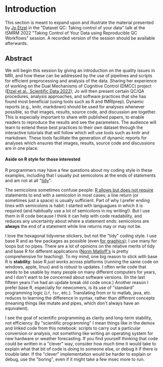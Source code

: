 # Introduction
This section is meant to expand upon and illustrate the material presented by [Jo Etzel](https://sites.wustl.edu/ccplab/people/jo-etzel/) in the "Dataset QC: Taking control of your data" talk at the ISMRM 2022 "Taking Control of Your Data using Reproducible QC Workflows" session. A recorded version of the session should be available afterwards.

## Abstract
We will begin this session by giving an introduction on the quality issues in MRI, and how these can be addressed by the use of pipelines and scripts for efficient preprocessing and analysis of the data. Sharing her experience of working on the Dual Mechanisms of Cognitive Control (DMCC) project ([Etzel et al., Scientific Data 2022](https://doi.org/10.1038/s41597-022-01226-4)), Jo will then present certain QC/QA procedures, analysis approaches, and software practices that she has found most beneficial (using tools such as R and fMRIprep). Dynamic reports (e.g., knitr, markdown) should be used for analyses whenever possible, so that images, results, source code, and discussion are together. This is especially important to share with published papers, to enable readers to reproduce the results and see the parameters. The audience will learn to extend these best practices to their own dataset through the interactive tutorials that will follow which will use tools such as knitr and markdown. These tools facilitate the generation of dynamic reports for analyses which ensures that images, results, source code and discussions are in one place.

#### Aside on R style for those interested
R programmers may have a few questions about my coding style in these examples, including that I usually put semicolons at the ends of statements and am not at all "[tidy](https://www.tidyverse.org/)".

The semicolons sometimes confuse people: [R allows but does not require](https://cran.r-project.org/doc/manuals/r-devel/R-lang.html#Control-structures) statements to end with a semicolon in most cases; a line return (or sometimes just a space) is usually sufficient. Part of why I prefer ending lines with semicolons is habit: I started with languagues in which it is required (and habitually use a lot of semicolons in my writing!). But I use them in R code because I think it can help with code readability, and reduces any uncertainty about where a statement ends: semicolons are **always** the end of a statement while line returns may or may not be. 

I love the hexagonal tidyverse stickers, but not the "tidy" coding style. I use base R and as few packages as possible (even [for graphics](https://mvpa.blogspot.com/2020/03/introductory-knitr-tutorial.html)); I use many for loops but no pipes. There are a lot of opinions on the relative merits of tidy and base R for different applications ([Norm Matloff's](https://github.com/matloff/TidyverseSkeptic) is pretty comprehensive for teaching). To my mind, one big reason to stick with base R is **stability**: base R *just works* across platforms (running the same code on windows, apple, linux) and is robust to updates. I often write code that needs to be usable by many people on many different computers for years, and I don't want to be concerned about software versions. (In the last fifteen years I've had an update break old code once.) Another reason I prefer base R, especially for newcomers, is its use of "standard" programming logic (`if`, `for`, etc.). Translating from or to matlab, java, etc. reduces to learning the difference in syntax, rather than different concepts (meaning things like mutate and pipes, which don't always have an equivalent).

I see the goal of scientific programming as clarity and long-term stability, not efficiency. By "scientific programming" I mean things like in the demos and linked code from this notebook: scripts to carry out a particular conversion or analysis, not something like writing an operating system for new hardware or weather forecasting. If you find yourself thinking that code could be written in a "clever" way, consider how much time it would take to explain what that bit of code is doing to someone else, or debug it if there is trouble later. If the "clever" implementation would be harder to explain or debug, use the "boring", even if it might take a few msec more to run.
